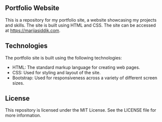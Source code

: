 ## Portfolio Website

This is a repository for my portfolio site, a website showcasing my projects and skills. The site is built using HTML and CSS. The site can be accessed at https://marjiasiddik.com.

## Technologies
The portfolio site is built using the following technologies:

* HTML: The standard markup language for creating web pages.
* CSS: Used for styling and layout of the site.
* Bootstrap: Used for responsiveness across a variety of different screen sizes.

## License

This repository is licensed under the MIT License. See the LICENSE file for more information.
